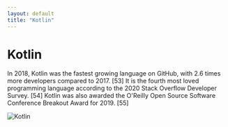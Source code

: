 ```yaml
---
layout: default
title: "Kotlin"
---
```


# Kotlin

In 2018, Kotlin was the fastest growing language on GitHub, with 2.6 times more developers compared to 2017. [53] It is the fourth most loved programming language according to the 2020 Stack Overflow Developer Survey. [54] Kotlin was also awarded the O'Reilly Open Source Software Conference Breakout Award for 2019. [55]

![Kotlin](https://www.tiobe.com/wp-content/themes/tiobe/tiobe-index/images/Kotlin.png)

